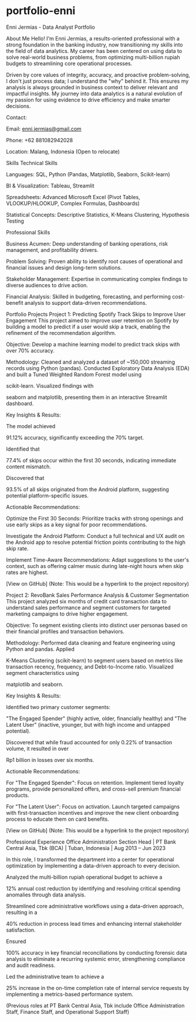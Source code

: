 # portfolio-enni
Enni Jermias - Data Analyst Portfolio

About Me
Hello! I'm Enni Jermias, a results-oriented professional with a strong foundation in the banking industry, now transitioning my skills into the field of data analytics. My career has been centered on using data to solve real-world business problems, from optimizing multi-billion rupiah budgets to streamlining core operational processes.


Driven by core values of integrity, accuracy, and proactive problem-solving, I don't just process data; I understand the "why" behind it. This ensures my analysis is always grounded in business context to deliver relevant and impactful insights. My journey into data analytics is a natural evolution of my passion for using evidence to drive efficiency and make smarter decisions.





Contact:


Email: enni.jermias@gmail.com 


Phone: +62 881082942028 


Location: Malang, Indonesia (Open to relocate) 

Skills
Technical Skills

Languages: SQL, Python (Pandas, Matplotlib, Seaborn, Scikit-learn) 




BI & Visualization: Tableau, Streamlit 




Spreadsheets: Advanced Microsoft Excel (Pivot Tables, VLOOKUP/HLOOKUP, Complex Formulas, Dashboards) 


Statistical Concepts: Descriptive Statistics, K-Means Clustering, Hypothesis Testing 




Professional Skills

Business Acumen: Deep understanding of banking operations, risk management, and profitability drivers.


Problem Solving: Proven ability to identify root causes of operational and financial issues and design long-term solutions.



Stakeholder Management: Expertise in communicating complex findings to diverse audiences to drive action.



Financial Analysis: Skilled in budgeting, forecasting, and performing cost-benefit analysis to support data-driven recommendations.



Portfolio Projects
Project 1: Predicting Spotify Track Skips to Improve User Engagement
This project aimed to improve user retention on Spotify by building a model to predict if a user would skip a track, enabling the refinement of the recommendation algorithm.



Objective: Develop a machine learning model to predict track skips with over 70% accuracy.


Methodology: Cleaned and analyzed a dataset of ~150,000 streaming records using Python (pandas). Conducted Exploratory Data Analysis (EDA) and built a Tuned Weighted Random Forest model using 


scikit-learn. Visualized findings with 

seaborn and matplotlib, presenting them in an interactive Streamlit dashboard.

Key Insights & Results:

The model achieved 

91.12% accuracy, significantly exceeding the 70% target.

Identified that 

77.4% of skips occur within the first 30 seconds, indicating immediate content mismatch.


Discovered that 

93.5% of all skips originated from the Android platform, suggesting potential platform-specific issues.


Actionable Recommendations:


Optimize the First 30 Seconds: Prioritize tracks with strong openings and use early skips as a key signal for poor recommendations.


Investigate the Android Platform: Conduct a full technical and UX audit on the Android app to resolve potential friction points contributing to the high skip rate.


Implement Time-Aware Recommendations: Adapt suggestions to the user's context, such as offering calmer music during late-night hours when skip rates are highest.

[View on GitHub] (Note: This would be a hyperlink to the project repository)

Project 2: RevoBank Sales Performance Analysis & Customer Segmentation
This project analyzed six months of credit card transaction data to understand sales performance and segment customers for targeted marketing campaigns to drive higher engagement.


Objective: To segment existing clients into distinct user personas based on their financial profiles and transaction behaviors.


Methodology: Performed data cleaning and feature engineering using Python and pandas. Applied 

K-Means Clustering (scikit-learn) to segment users based on metrics like transaction recency, frequency, and Debt-to-Income ratio. Visualized segment characteristics using 



matplotlib and seaborn.

Key Insights & Results:

Identified two primary customer segments: 

"The Engaged Spender" (highly active, older, financially healthy) and "The Latent User" (inactive, younger, but with high income and untapped potential).


Discovered that while fraud accounted for only 0.22% of transaction volume, it resulted in over 

Rp1 billion in losses over six months.

Actionable Recommendations:

For "The Engaged Spender": Focus on retention. Implement tiered loyalty programs, provide personalized offers, and cross-sell premium financial products.

For "The Latent User": Focus on activation. Launch targeted campaigns with first-transaction incentives and improve the new client onboarding process to educate them on card benefits.

[View on GitHub] (Note: This would be a hyperlink to the project repository)

Professional Experience
Office Administration Section Head | PT Bank Central Asia, Tbk (BCA) | Tuban, Indonesia | Aug 2013 – Jun 2023 


In this role, I transformed the department into a center for operational optimization by implementing a data-driven approach to every decision.

Analyzed the multi-billion rupiah operational budget to achieve a 

12% annual cost reduction by identifying and resolving critical spending anomalies through data analysis.


Streamlined core administrative workflows using a data-driven approach, resulting in a 

40% reduction in process lead times and enhancing internal stakeholder satisfaction.


Ensured 

100% accuracy in key financial reconciliations by conducting forensic data analysis to eliminate a recurring systemic error, strengthening compliance and audit readiness.


Led the administrative team to achieve a 

25% increase in the on-time completion rate of internal service requests by implementing a metrics-based performance system.



(Previous roles at PT Bank Central Asia, Tbk include Office Administration Staff, Finance Staff, and Operational Support Staff) 

